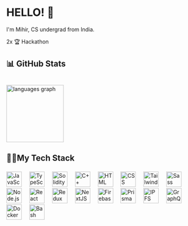 # HELLO! 👋

I'm Mihir, CS undergrad from India.

2x 🏆 Hackathon


## 📊 GitHub Stats

<!-- Top Languages Card -->


<br>

<div align="left">
<!--   <img src="https://github-readme-stats.vercel.app/api?username=0xmihirsahu&hide_title=false&show_icons=true&include_all_commits=true&count_private=true&theme=tokyonight&locale=en&hide_border=true" height="150" alt="stats graph"/> -->
  <img src="https://github-readme-stats.vercel.app/api/top-langs/?username=0xmihirsahu&theme=tokyonight&show_icons=true&hide_border=true&layout=compact" height="150" alt="languages graph"  />
<!--   <img src="https://streak-stats.demolab.com?user=0xmihirsahu&locale=en&mode=daily&theme=tokyonight&hide_border=true" height="150" alt="streak graph"  /> -->
</div>

###

<h2 align="left">👨‍💻My Tech Stack</h2>

###

<div align="left">
  <img src="https://skillicons.dev/icons?i=js" height="40" alt="JavaScript logo" />
  <img width="12" />
  <img src="https://skillicons.dev/icons?i=ts" height="40" alt="TypeScript logo" />
  <img width="12" />
  <img src="https://skillicons.dev/icons?i=solidity" height="40" alt="Solidity logo" />
  <img width="12" />
  <img src="https://skillicons.dev/icons?i=cpp" height="40" alt="C++ logo" />
  <img width="12" />
  <img src="https://skillicons.dev/icons?i=html" height="40" alt="HTML logo" />
  <img width="12" />
  <img src="https://skillicons.dev/icons?i=css" height="40" alt="CSS logo" />
  <img width="12" />
  <img src="https://skillicons.dev/icons?i=tailwind" height="40" alt="Tailwind CSS logo" />
  <img width="12" />
  <img src="https://skillicons.dev/icons?i=sass" height="40" alt="Sass logo" />
  <img width="12" />
  <img src="https://skillicons.dev/icons?i=nodejs" height="40" alt="Node.js logo" />
  <img width="12" />
  <img src="https://skillicons.dev/icons?i=react" height="40" alt="React logo" />
  <img width="12" />
  <img src="https://skillicons.dev/icons?i=redux" height="40" alt="Redux logo"  />
  <img width="12" />
  <img src="https://skillicons.dev/icons?i=nextjs" height="40" alt="NextJS logo"  />
  <img width="12" />
 <img src="https://skillicons.dev/icons?i=firebase" height="40" alt="Firebase logo"  />
  <img width="12" />
 <img src="https://skillicons.dev/icons?i=prisma" height="40" alt="Prisma logo"  />
  <img width="12" /> 
  <img src="https://skillicons.dev/icons?i=ipfs" height="40" alt="IPFS logo"  />
  <img width="12" /> 
  <img src="https://skillicons.dev/icons?i=graphql" height="40" alt="GraphQL logo"  />
  <img width="12" /> 
  <img src="https://skillicons.dev/icons?i=docker" height="40" alt="Docker logo"  />
  <img width="12" />
  <img src="https://skillicons.dev/icons?i=bash" height="40" alt="Bash logo"  />
</div>



###
